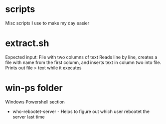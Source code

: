 scripts
=======

Misc scripts I use to make my day easier

extract.sh
=======
Expected input: File with two columns of text
Reads line by line, creates a file with name from the first column, and inserts text in column two into file.
Prints out file > text while it executes

win-ps folder
=======
Windows Powershell section
 - who-rebootet-server - Helps to figure out which user rebootet the server last time
